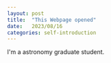 ```yaml
---
layout: post
title:  "This Webpage opened"
date:   2023/08/16
categories: self-introduction
---
```


I'm a astronomy graduate student.
